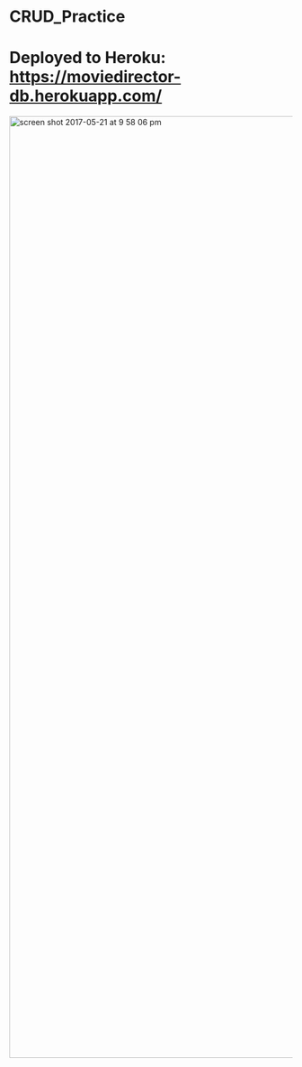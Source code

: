# CRUD_Practice

# Deployed to Heroku:  https://moviedirector-db.herokuapp.com/

<img width="1672" alt="screen shot 2017-05-21 at 9 58 06 pm" src="https://cloud.githubusercontent.com/assets/22082195/26292123/aebf8e2a-3e70-11e7-9da2-36bf03669d42.png">

